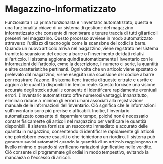# Magazzino-Informatizzato
Funzionalità 1
La prima funzionalità è l'inventario automatizzato; questa è una funzionalità chiave di un sistema di gestione del magazzino informatizzato che consente di monitorare e tenere traccia di tutti gli articoli presenti nel magazzino. Questo processo avviene in modo automatizzato attraverso l'utilizzo di tecnologie come la scansione dei codici a barre. Quando un nuovo articolo arriva nel magazzino, viene registrato nel sistema tramite la scansione del codice a barre o l'inserimento dei dati relativi all'articolo. Il sistema aggiorna quindi automaticamente l'inventario con le informazioni dell'articolo, come la descrizione, il numero di serie, la quantità e altre caratteristiche pertinenti. Ogni volta che un articolo viene spostato o prelevato dal magazzino, viene eseguita una scansione del codice a barre per registrare l'azione. Il sistema tiene traccia di queste entrate e uscite e aggiorna le quantità disponibili in tempo reale. Questo fornisce una visione accurata degli stock attuali e consente di identificare rapidamente eventuali errori. L'inventario automatizzato offre numerosi vantaggi. Innanzitutto, elimina o riduce al minimo gli errori umani associati alla registrazione manuale delle informazioni dell'inventario. Ciò significa che le informazioni sull'inventario sono più precise e affidabili. Inoltre, l'inventario automatizzato consente di risparmiare tempo, poiché non è necessario contare fisicamente gli articoli nel magazzino per verificare le quantità disponibili. Il sistema fornisce un resoconto immediato e accurato delle quantità in magazzino, consentendo di identificare rapidamente gli articoli che potrebbero essere esauriti o che richiedono un riordino. Il sistema può generare avvisi automatici quando le quantità di un articolo raggiungono un livello minimo o quando si verificano variazioni significative nelle vendite. Ciò consente di programmare gli ordini in modo tempestivo, evitando la mancanza o l'eccesso di articoli.

